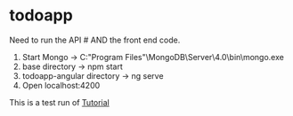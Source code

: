 # todoapp

Need to run the API # AND the front end code.

1. Start Mongo -> C:\"Program Files"\MongoDB\Server\4.0\bin\mongo.exe
2. base directory -> npm start
3. todoapp-angular directory ->  ng serve
4. Open localhost:4200

This is a test run of [Tutorial](https://medium.com/netscape/mean-app-tutorial-with-angular-4-part-1-18691663ea96)

